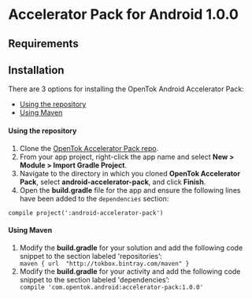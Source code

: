 # Accelerator Pack for Android 1.0.0

## Requirements

## Installation

There are 3 options for installing the OpenTok Android Accelerator Pack:

  - [Using the repository](using-the-repository)
  - [Using Maven](#using-maven)
 

#### Using the repository

1. Clone the [OpenTok Accelerator Pack repo](https://github.com/opentok/acc-pack-common).
2. From your app project, right-click the app name and select **New > Module > Import Gradle Project**.
3. Navigate to the directory in which you cloned **OpenTok Accelerator Pack**, select **android-accelerator-pack**, and click **Finish**.
4. Open the **build.gradle** file for the app and ensure the following lines have been added to the `dependencies` section:
```
compile project(':android-accelerator-pack')
```

 #### Using Maven

<ol>

<li>Modify the <b>build.gradle</b> for your solution and add the following code snippet to the section labeled 'repositories’:

<code>
maven { url  "http://tokbox.bintray.com/maven" }
</code>

</li>

<li>Modify the <b>build.gradle</b> for your activity and add the following code snippet to the section labeled 'dependencies’: 


<code>
compile 'com.opentok.android:accelerator-pack:1.0.0'
</code>

</li>

</ol>

